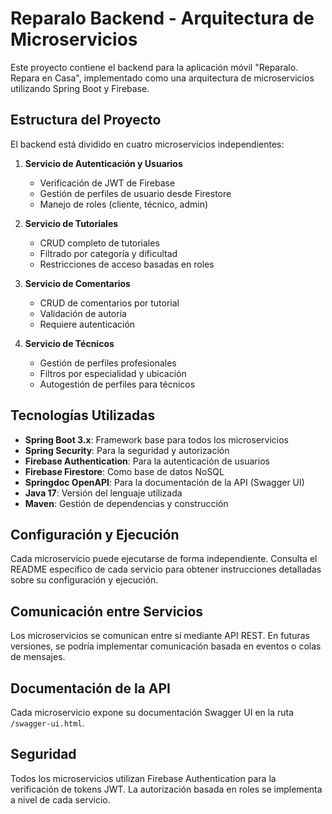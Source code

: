 # Reparalo Backend - Arquitectura de Microservicios

Este proyecto contiene el backend para la aplicación móvil "Reparalo. Repara en Casa", implementado como una arquitectura de microservicios utilizando Spring Boot y Firebase.

## Estructura del Proyecto

El backend está dividido en cuatro microservicios independientes:

1. **Servicio de Autenticación y Usuarios**

   - Verificación de JWT de Firebase
   - Gestión de perfiles de usuario desde Firestore
   - Manejo de roles (cliente, técnico, admin)

2. **Servicio de Tutoriales**

   - CRUD completo de tutoriales
   - Filtrado por categoría y dificultad
   - Restricciones de acceso basadas en roles

3. **Servicio de Comentarios**

   - CRUD de comentarios por tutorial
   - Validación de autoría
   - Requiere autenticación

4. **Servicio de Técnicos**
   - Gestión de perfiles profesionales
   - Filtros por especialidad y ubicación
   - Autogestión de perfiles para técnicos

## Tecnologías Utilizadas

- **Spring Boot 3.x**: Framework base para todos los microservicios
- **Spring Security**: Para la seguridad y autorización
- **Firebase Authentication**: Para la autenticación de usuarios
- **Firebase Firestore**: Como base de datos NoSQL
- **Springdoc OpenAPI**: Para la documentación de la API (Swagger UI)
- **Java 17**: Versión del lenguaje utilizada
- **Maven**: Gestión de dependencias y construcción

## Configuración y Ejecución

Cada microservicio puede ejecutarse de forma independiente. Consulta el README específico de cada servicio para obtener instrucciones detalladas sobre su configuración y ejecución.

## Comunicación entre Servicios

Los microservicios se comunican entre sí mediante API REST. En futuras versiones, se podría implementar comunicación basada en eventos o colas de mensajes.

## Documentación de la API

Cada microservicio expone su documentación Swagger UI en la ruta `/swagger-ui.html`.

## Seguridad

Todos los microservicios utilizan Firebase Authentication para la verificación de tokens JWT. La autorización basada en roles se implementa a nivel de cada servicio.
